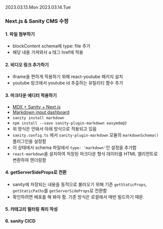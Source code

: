 2023.03.13.Mon
2023.03.14.Tue

### Next.js & Sanity CMS 수정

#### 1. 파일 첨부하기

- blockContent schema에 type: file 추가
- 해당 내용 가져와서 a 태그 href에 적용

#### 2. 비디오 링크 추가하기

- iframe을 편하게 적용하기 위해 react-youtube 패키지 설치
- youtube 링크에서 youtube id 추출하는 유틸리티 함수 추가

#### 3. 마크다운 에디터 적용하기

- [MDX + Sanity + Next.js](https://github.com/jlengstorf/sanity-next-mdx)
- [Markdown input dashboard](https://www.sanity.io/plugins/sanity-plugin-markdown?utm_source=twitter&utm_medium=social&utm_campaign=sanity-plugin-markdown)
- `sanity install markdown`
- `npm install --save sanity-plugin-markdown easymde@2`
- 위 방식은 안돼서 아래 방식으로 적용되고 있음
- `sanity.config.ts` 에서 `sanity-plugin-markdown` 모듈의 `markdownSchema()` 플러그인을 설정함
- 이 상태에서 schema 파일에서 `type: 'markdown'`인 설정을 추가함
- `react-markdown`을 설치하여 저장된 마크다운 형식 데이터를 HTML 엘리먼트로 변환하여 렌더링함

#### 4. getServerSideProps로 전환

- sanity에 저장되는 내용을 동적으로 불러오기 위해 기존 `getStaticProps`, `getStaticPaths`를 `getServerSideProps`로 전환함
- 확인하려면 배포를 해 봐야 함. 기존 방식은 로컬에서 매번 빌드하기 때문.

#### 5. 카테고리 필터링 쿼리 작성

#### 6. sanity CICD
